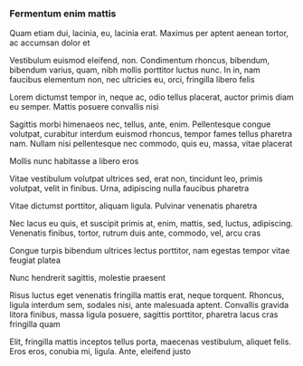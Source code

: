 ### Fermentum enim mattis

Quam etiam dui, lacinia, eu, lacinia erat. Maximus per aptent aenean tortor, ac accumsan dolor et

Vestibulum euismod eleifend, non. Condimentum rhoncus, bibendum, bibendum varius, quam, nibh mollis porttitor luctus nunc. In in, nam faucibus elementum non, nec ultricies eu, orci, fringilla libero felis

Lorem dictumst tempor in, neque ac, odio tellus placerat, auctor primis diam eu semper. Mattis posuere convallis nisi

Sagittis morbi himenaeos nec, tellus, ante, enim. Pellentesque congue volutpat, curabitur interdum euismod rhoncus, tempor fames tellus pharetra nam. Nullam nisi pellentesque nec commodo, quis eu, massa, vitae placerat

Mollis nunc habitasse a libero eros

Vitae vestibulum volutpat ultrices sed, erat non, tincidunt leo, primis volutpat, velit in finibus. Urna, adipiscing nulla faucibus pharetra

Vitae dictumst porttitor, aliquam ligula. Pulvinar venenatis pharetra

Nec lacus eu quis, et suscipit primis at, enim, mattis, sed, luctus, adipiscing. Venenatis finibus, tortor, rutrum duis ante, commodo, vel, arcu cras

Congue turpis bibendum ultrices lectus porttitor, nam egestas tempor vitae feugiat platea

Nunc hendrerit sagittis, molestie praesent

Risus luctus eget venenatis fringilla mattis erat, neque torquent. Rhoncus, ligula interdum sem, sodales nisi, ante malesuada aptent. Convallis gravida litora finibus, massa ligula posuere, sagittis porttitor, pharetra lacus cras fringilla quam

Elit, fringilla mattis inceptos tellus porta, maecenas vestibulum, aliquet felis. Eros eros, conubia mi, ligula. Ante, eleifend justo


